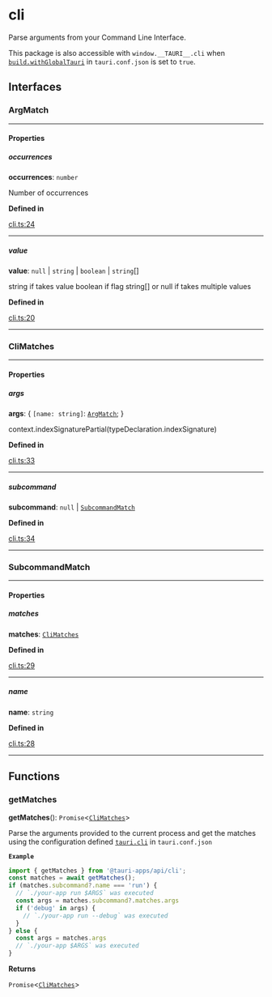 # cli

Parse arguments from your Command Line Interface.

This package is also accessible with `window.__TAURI__.cli` when [`build.withGlobalTauri`](https://tauri.app/v1/api/config/#buildconfig.withglobaltauri) in `tauri.conf.json` is set to `true`.

## Interfaces

### ArgMatch

---

#### Properties

##### occurrences

 **occurrences**: `number`

Number of occurrences

**Defined in** 

[cli.ts:24](https://github.com/tauri-apps/tauri/blob/679abc6/tooling/api/src/cli.ts#L24)

---

##### value

 **value**: `null` \| `string` \| `boolean` \| `string`[]

string if takes value
boolean if flag
string[] or null if takes multiple values

**Defined in** 

[cli.ts:20](https://github.com/tauri-apps/tauri/blob/679abc6/tooling/api/src/cli.ts#L20)

---

### CliMatches

---

#### Properties

##### args

 **args**: { `[name: string]`: [`ArgMatch`](cli.md#argmatch);  }

context.indexSignaturePartial(typeDeclaration.indexSignature)

**Defined in** 

[cli.ts:33](https://github.com/tauri-apps/tauri/blob/679abc6/tooling/api/src/cli.ts#L33)

---

##### subcommand

 **subcommand**: `null` \| [`SubcommandMatch`](cli.md#subcommandmatch)

**Defined in** 

[cli.ts:34](https://github.com/tauri-apps/tauri/blob/679abc6/tooling/api/src/cli.ts#L34)

---

### SubcommandMatch

---

#### Properties

##### matches

 **matches**: [`CliMatches`](cli.md#climatches)

**Defined in** 

[cli.ts:29](https://github.com/tauri-apps/tauri/blob/679abc6/tooling/api/src/cli.ts#L29)

---

##### name

 **name**: `string`

**Defined in** 

[cli.ts:28](https://github.com/tauri-apps/tauri/blob/679abc6/tooling/api/src/cli.ts#L28)

---

## Functions

### getMatches

**getMatches**(): `Promise`<[`CliMatches`](cli.md#climatches)\>

Parse the arguments provided to the current process and get the matches using the configuration defined [`tauri.cli`](https://tauri.app/v1/api/config/#tauriconfig.cli) in `tauri.conf.json`

**`Example`**

```typescript
import { getMatches } from '@tauri-apps/api/cli';
const matches = await getMatches();
if (matches.subcommand?.name === 'run') {
  // `./your-app run $ARGS` was executed
  const args = matches.subcommand?.matches.args
  if ('debug' in args) {
    // `./your-app run --debug` was executed
  }
} else {
  const args = matches.args
  // `./your-app $ARGS` was executed
}
```

**Returns**

`Promise`<[`CliMatches`](cli.md#climatches)\>
